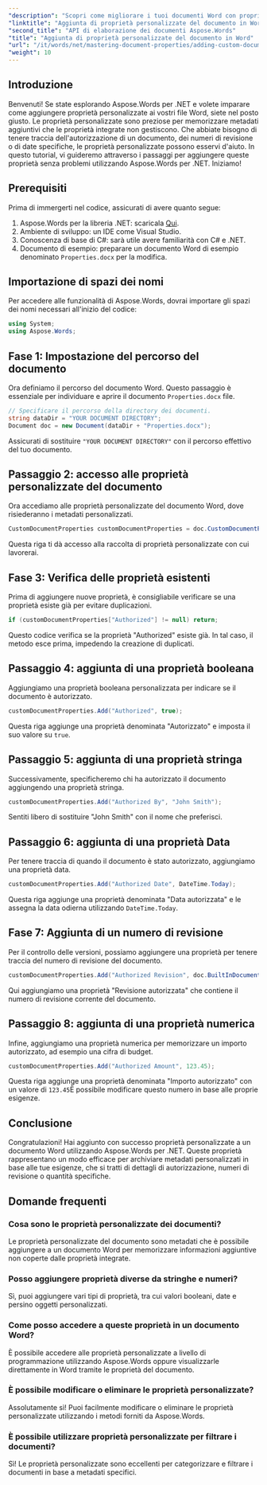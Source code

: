 ```yaml
---
"description": "Scopri come migliorare i tuoi documenti Word con proprietà personalizzate utilizzando Aspose.Words per .NET. Questa guida completa ti guiderà passo passo nel processo."
"linktitle": "Aggiunta di proprietà personalizzate del documento in Word"
"second_title": "API di elaborazione dei documenti Aspose.Words"
"title": "Aggiunta di proprietà personalizzate del documento in Word"
"url": "/it/words/net/mastering-document-properties/adding-custom-document-properties-in-word/"
"weight": 10
---
```


## Introduzione

Benvenuti! Se state esplorando Aspose.Words per .NET e volete imparare come aggiungere proprietà personalizzate ai vostri file Word, siete nel posto giusto. Le proprietà personalizzate sono preziose per memorizzare metadati aggiuntivi che le proprietà integrate non gestiscono. Che abbiate bisogno di tenere traccia dell'autorizzazione di un documento, dei numeri di revisione o di date specifiche, le proprietà personalizzate possono esservi d'aiuto. In questo tutorial, vi guideremo attraverso i passaggi per aggiungere queste proprietà senza problemi utilizzando Aspose.Words per .NET. Iniziamo!

## Prerequisiti

Prima di immergerti nel codice, assicurati di avere quanto segue:

1. Aspose.Words per la libreria .NET: scaricala [Qui](https://releases.aspose.com/words/net/).
2. Ambiente di sviluppo: un IDE come Visual Studio.
3. Conoscenza di base di C#: sarà utile avere familiarità con C# e .NET.
4. Documento di esempio: preparare un documento Word di esempio denominato `Properties.docx` per la modifica.

## Importazione di spazi dei nomi

Per accedere alle funzionalità di Aspose.Words, dovrai importare gli spazi dei nomi necessari all'inizio del codice:

```csharp
using System;
using Aspose.Words;
```

## Fase 1: Impostazione del percorso del documento

Ora definiamo il percorso del documento Word. Questo passaggio è essenziale per individuare e aprire il documento `Properties.docx` file.

```csharp
// Specificare il percorso della directory dei documenti.
string dataDir = "YOUR DOCUMENT DIRECTORY";
Document doc = new Document(dataDir + "Properties.docx");
```

Assicurati di sostituire `"YOUR DOCUMENT DIRECTORY"` con il percorso effettivo del tuo documento.

## Passaggio 2: accesso alle proprietà personalizzate del documento

Ora accediamo alle proprietà personalizzate del documento Word, dove risiederanno i metadati personalizzati.

```csharp
CustomDocumentProperties customDocumentProperties = doc.CustomDocumentProperties;
```

Questa riga ti dà accesso alla raccolta di proprietà personalizzate con cui lavorerai.

## Fase 3: Verifica delle proprietà esistenti

Prima di aggiungere nuove proprietà, è consigliabile verificare se una proprietà esiste già per evitare duplicazioni.

```csharp
if (customDocumentProperties["Authorized"] != null) return;
```

Questo codice verifica se la proprietà "Authorized" esiste già. In tal caso, il metodo esce prima, impedendo la creazione di duplicati.

## Passaggio 4: aggiunta di una proprietà booleana

Aggiungiamo una proprietà booleana personalizzata per indicare se il documento è autorizzato.

```csharp
customDocumentProperties.Add("Authorized", true);
```

Questa riga aggiunge una proprietà denominata "Autorizzato" e imposta il suo valore su `true`.

## Passaggio 5: aggiunta di una proprietà stringa

Successivamente, specificheremo chi ha autorizzato il documento aggiungendo una proprietà stringa.

```csharp
customDocumentProperties.Add("Authorized By", "John Smith");
```

Sentiti libero di sostituire "John Smith" con il nome che preferisci.

## Passaggio 6: aggiunta di una proprietà Data

Per tenere traccia di quando il documento è stato autorizzato, aggiungiamo una proprietà data.

```csharp
customDocumentProperties.Add("Authorized Date", DateTime.Today);
```

Questa riga aggiunge una proprietà denominata "Data autorizzata" e le assegna la data odierna utilizzando `DateTime.Today`.

## Fase 7: Aggiunta di un numero di revisione

Per il controllo delle versioni, possiamo aggiungere una proprietà per tenere traccia del numero di revisione del documento.

```csharp
customDocumentProperties.Add("Authorized Revision", doc.BuiltInDocumentProperties.RevisionNumber);
```

Qui aggiungiamo una proprietà "Revisione autorizzata" che contiene il numero di revisione corrente del documento.

## Passaggio 8: aggiunta di una proprietà numerica

Infine, aggiungiamo una proprietà numerica per memorizzare un importo autorizzato, ad esempio una cifra di budget.

```csharp
customDocumentProperties.Add("Authorized Amount", 123.45);
```

Questa riga aggiunge una proprietà denominata "Importo autorizzato" con un valore di `123.45`È possibile modificare questo numero in base alle proprie esigenze.

## Conclusione

Congratulazioni! Hai aggiunto con successo proprietà personalizzate a un documento Word utilizzando Aspose.Words per .NET. Queste proprietà rappresentano un modo efficace per archiviare metadati personalizzati in base alle tue esigenze, che si tratti di dettagli di autorizzazione, numeri di revisione o quantità specifiche.

## Domande frequenti

### Cosa sono le proprietà personalizzate dei documenti?
Le proprietà personalizzate del documento sono metadati che è possibile aggiungere a un documento Word per memorizzare informazioni aggiuntive non coperte dalle proprietà integrate.

### Posso aggiungere proprietà diverse da stringhe e numeri?
Sì, puoi aggiungere vari tipi di proprietà, tra cui valori booleani, date e persino oggetti personalizzati.

### Come posso accedere a queste proprietà in un documento Word?
È possibile accedere alle proprietà personalizzate a livello di programmazione utilizzando Aspose.Words oppure visualizzarle direttamente in Word tramite le proprietà del documento.

### È possibile modificare o eliminare le proprietà personalizzate?
Assolutamente sì! Puoi facilmente modificare o eliminare le proprietà personalizzate utilizzando i metodi forniti da Aspose.Words.

### È possibile utilizzare proprietà personalizzate per filtrare i documenti?
Sì! Le proprietà personalizzate sono eccellenti per categorizzare e filtrare i documenti in base a metadati specifici.
